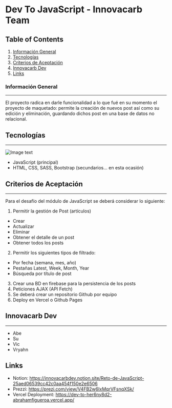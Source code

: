 # Dev To JavaScript - Innovacarb Team
## Table of Contents
1. [Información General](#información-general)
2. [Tecnologías](#tecnologías)
3. [Criterios de Aceptación](#criterios-de-aceptación)
4. [Innovacarb Dev](#innovacarb-dev)
5. [Links](#links)

### Información General
***
El proyecto radica en darle funcionalidad a lo que fué en su momento el proyecto de maquetado: permite la creación de nuevos post así como su edición y eliminación, guardando dichos post en una base de datos no relacional.
## Tecnologías
***
![Image text](https://programacion.net/files/article/20170217100222_javascript.png)
* JavaScript (principal)
* HTML, CSS, SASS, Bootstrap (secundarios... en esta ocasión)

## Criterios de Aceptación
***
Para el desafío del módulo de JavaScript se deberá considerar lo siguiente:
1. Permitir la gestión de Post (artículos)
* Crear
* Actualizar
* Eliminar
* Obtener el detalle de un post
* Obtener todos los posts
2. Permitir los siguientes tipos de filtrado:
* Por fecha (semana, mes, año)
* Pestañas Latest, Week, Month, Year
* Búsqueda por título de post
3. Crear una BD en firebase para la persistencia de los posts
4. Peticiones AJAX (API Fetch)
5. Se deberá crear un repositorio Github por equipo
6. Deploy en Vercel o Github Pages

## Innovacarb Dev
***
* Abe
* Su
* Vic
* Vryahn

## Links
* Notion: https://innovacarbdev.notion.site/Reto-de-JavaScript-25aed06539cc42c0aa454f150e2e6506
* Prezzi: https://prezi.com/view/V4FB2w6IxMqrVFsnqXSk/
* Vercel Deployment: https://dev-to-her6ny8d2-abrahamfigueroa.vercel.app/
